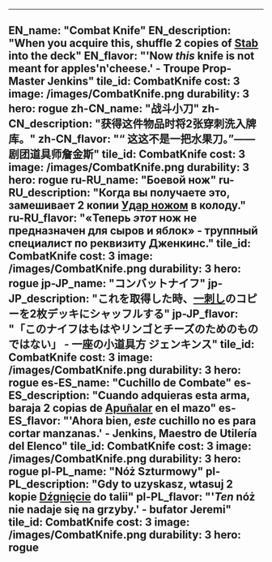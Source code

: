 ---

EN_name: "Combat Knife"
EN_description: "When you acquire this, shuffle 2 copies of <a href = '../en/abilities#Stab'>Stab</a> into the deck"
EN_flavor: "'Now <i>this</i> knife is not meant for apples'n'cheese.' - Troupe Prop-Master Jenkins"
tile_id: CombatKnife
cost: 3
image: /images/CombatKnife.png
durability: 3
hero: rogue
zh-CN_name: "战斗小刀"
zh-CN_description: "获得这件物品时将2张穿刺洗入牌库。"
zh-CN_flavor: "“ 这这不是一把水果刀。”——剧团道具师詹金斯"
tile_id: CombatKnife
cost: 3
image: /images/CombatKnife.png
durability: 3
hero: rogue
ru-RU_name: "Боевой нож"
ru-RU_description: "Когда вы получаете это, замешивает 2 копии <a href = '../ru_ru/abilities#Stab'>Удар ножом</a> в колоду."
ru-RU_flavor: "«Теперь <i>этот</i> нож не предназначен для сыров и яблок» - труппный специалист по реквизиту Дженкинс."
tile_id: CombatKnife
cost: 3
image: /images/CombatKnife.png
durability: 3
hero: rogue
jp-JP_name: "コンバットナイフ"
jp-JP_description: "これを取得した時、<a href = '../jp_jp/abilities#Stab'>一刺し</a>のコピーを2枚デッキにシャッフルする"
jp-JP_flavor: "「このナイフはもはやリンゴとチーズのためのものではない」 - 一座の小道具方 ジェンキンス"
tile_id: CombatKnife
cost: 3
image: /images/CombatKnife.png
durability: 3
hero: rogue
es-ES_name: "Cuchillo de Combate"
es-ES_description: "Cuando adquieras esta arma, baraja 2 copias de <a href = '../es_es/abilities#Stab'>Apuñalar</a> en el mazo"
es-ES_flavor: "'Ahora bien, <i>este</i> cuchillo no es para cortar manzanas.' - Jenkins, Maestro de Utilería del Elenco"
tile_id: CombatKnife
cost: 3
image: /images/CombatKnife.png
durability: 3
hero: rogue
pl-PL_name: "Nóż Szturmowy"
pl-PL_description: "Gdy to uzyskasz, wtasuj 2 kopie <a href = '../pl_pl/abilities#Stab'>Dźgnięcie</a> do talii"
pl-PL_flavor: "'<i>Ten</i> nóż nie nadaje się na grzyby.' - bufator Jeremi"
tile_id: CombatKnife
cost: 3
image: /images/CombatKnife.png
durability: 3
hero: rogue
---
